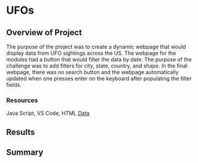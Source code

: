 # UFOs
## Overview of Project
The purpose of the project was to create a dynamic webpage that would display data from UFO sightings across the US. The webpage for the modules had a button that would filter the data by date. The purpose of the challenge was to add filters for city, state, country, and shape. In the final webpage, there was no search button and the webpage automatically updated when one presses enter on the keyboard after populating the filter fields.
### Resources
Java Script, VS Code, HTML
[Data](https://github.com/jackogross123/UFOs/blob/main/static/js/data.js)

## Results
## Summary
